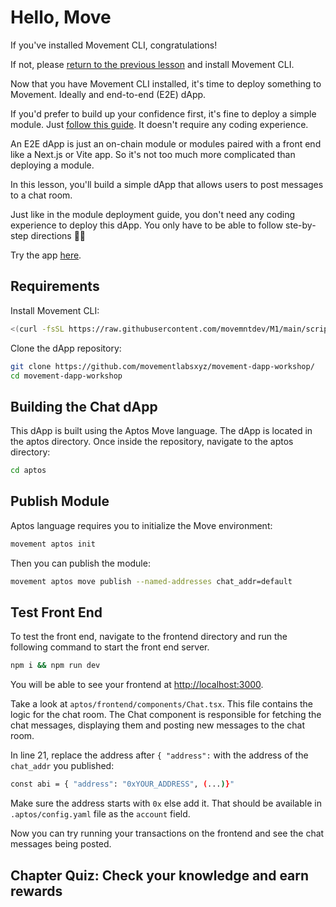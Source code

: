 # Hello, Move

If you've installed Movement CLI, congratulations!

If not, please [return to the previous lesson](ch02-02-install-movement-cli.md) and install Movement CLI.

Now that you have Movement CLI installed, it's time to deploy something to Movement. Ideally and end-to-end (E2E) dApp.

If you'd prefer to build up your confidence first, it's fine to deploy a simple module. Just [follow this guide](https://docs.movementnetwork.xyz/devs/tutorials/Deploy/aptosmodule). It doesn't require any coding experience.

An E2E dApp is just an on-chain module or modules paired with a front end like a Next.js or Vite app. So it's not too much more complicated than deploying a module.

In this lesson, you'll build a simple dApp that allows users to post messages to a chat room.

Just like in the module deployment guide, you don't need any coding experience to deploy this dApp. You only have to be able to follow ste-by-step directions 👍🏼

Try the app [here](https://main.d2761w90g9sxb3.amplifyapp.com/).

## Requirements

Install Movement CLI:

```bash
<(curl -fsSL https://raw.githubusercontent.com/movemntdev/M1/main/scripts/install.sh) --latest
```

Clone the dApp repository:

```bash
git clone https://github.com/movementlabsxyz/movement-dapp-workshop/
cd movement-dapp-workshop
```

## Building the Chat dApp

This dApp is built using the Aptos Move language. The dApp is located in the aptos directory. Once inside the repository, navigate to the aptos directory:

```bash
cd aptos
```

## Publish Module

Aptos language requires you to initialize the Move environment:

```bash
movement aptos init
```

Then you can publish the module:

```bash
movement aptos move publish --named-addresses chat_addr=default
```

## Test Front End

To test the front end, navigate to the frontend directory and run the following command to start the front end server.

```bash
npm i && npm run dev
```

You will be able to see your frontend at <http://localhost:3000>.

Take a look at `aptos/frontend/components/Chat.tsx`. This file contains the logic for the chat room. The Chat component is responsible for fetching the chat messages, displaying them and posting new messages to the chat room.

In line 21, replace the address after `{ "address":`  with the address of the `chat_addr` you published:

```bash
const abi = { "address": "0xYOUR_ADDRESS", (...)}"
```

Make sure the address starts with `0x` else add it. That should be available in `.aptos/config.yaml` file as the `account` field.

Now you can try running your transactions on the frontend and see the chat messages being posted.

## Chapter Quiz: Check your knowledge and earn rewards

<iframe data-tally-src="https://tally.so/embed/3XDkBL?alignLeft=1&hideTitle=1&transparentBackground=1&dynamicHeight=1" loading="lazy" width="100%" height="418" frameborder="0" marginheight="0" marginwidth="0" title="Movement Hack Chapter 2 Quiz"></iframe><script>var d=document,w="https://tally.so/widgets/embed.js",v=function(){"undefined"!=typeof Tally?Tally.loadEmbeds():d.querySelectorAll("iframe[data-tally-src]:not([src])").forEach((function(e){e.src=e.dataset.tallySrc}))};if("undefined"!=typeof Tally)v();else if(d.querySelector('script[src="'+w+'"]')==null){var s=d.createElement("script");s.src=w,s.onload=v,s.onerror=v,d.body.appendChild(s);}</script>
